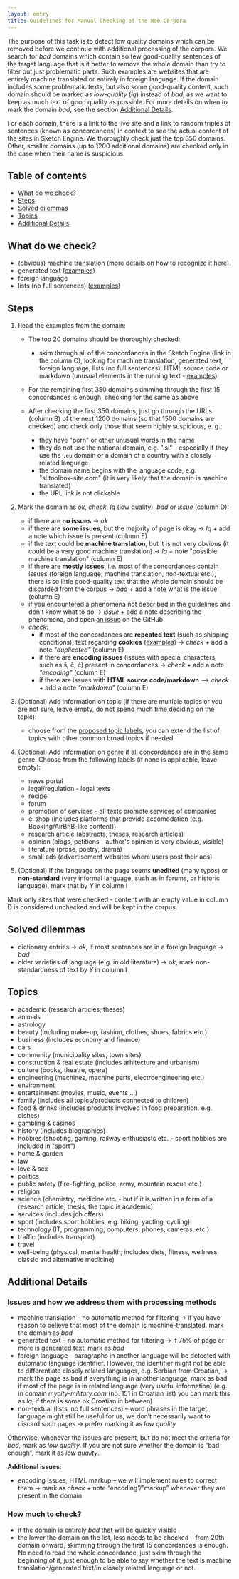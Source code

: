 ```yaml
---
layout: entry
title: Guidelines for Manual Checking of the Web Corpora
---
```


The purpose of this task is to detect low quality domains which can be removed before we continue with additional processing of the corpora. We search for *bad* domains which contain so few good-quality sentences of the target language that is it better to remove the whole domain than try to filter out just problematic parts. Such examples are websites that are entirely machine translated or entirely in foreign language. If the domain includes some problematic texts, but also some good-quality content, such domain should be marked as *low-quality* (*lq*) instead of *bad*, as we want to keep as much text of good quality as possible. For more details on when to mark the domain *bad*, see the section [Additional Details](#additional-details).

For each domain, there is a link to the live site and a link to random triples of sentences (known as concordances) in context to see the actual content of the sites in Sketch Engine. We thoroughly check just the top 350 domains. Other, smaller domains (up to 1200 additional domains) are checked only in the case when their name is suspicious.

## Table of contents
* [What do we check?](#what-do-we-check)
* [Steps](#steps)
* [Solved dilemmas](#solved-dilemmas)
* [Topics](#topics)
* [Additional Details](#additional-details)


## What do we check?
* (obvious) machine translation (more details on how to recognize it [here](_pages/machine_translation.md)).
* generated text ([examples](_pages/generated_text_examples.md))
* foreign language
* lists (no full sentences) ([examples](_pages/non-textual_examples.md))

## Steps

1. Read the examples from the domain:
	* The top 20 domains should be thoroughly checked:
		* skim through all of the concordances in the Sketch Engine (link in the column C), looking for machine translation, generated text, foreign language, lists (no full sentences), HTML source code or markdown (unusual elements in the running text - [examples](_pages/markdown_examples.md))

	* For the remaining first 350 domains skimming through the first 15 concordances is enough, checking for the same as above

	* After checking the first 350 domains, just go through the URLs (column B) of the next 1200 domains (so that 1500 domains are checked) and check only those that seem highly suspicious, e. g.:
		* they have "porn" or other unusual words in the name
		* they do not use the national domain, e.g. ".si" - especially if they use the `.eu` domain or a domain of a country with a closely related language
		* the domain name begins with the language code, e.g. "sl.toolbox-site.com" (it is very likely that the domain is machine translated)
		* the URL link is not clickable

2. Mark the domain as *ok*, *check*, *lq* (low quality), *bad* or *issue* (column D):
	* if there are **no issues** -> *ok*
	* if there are **some issues**, but the majority of page is okay -> *lq* + add a note which issue is present (column E)
	* if the text could be **machine translation**, but it is not very obvious (it could be a very good machine translation) -> *lq* + note "possible machine translation" (column E)
	* if there are **mostly issues**, i.e. most of the concordances contain issues (foreign language, machine translation, non-textual etc.), there is so little good-quality text that the whole domain should be discarded from the corpus -> *bad* + add a note what is the issue (column E)
	* if you encountered a phenomena not described in the guidelines and don't know what to do -> *issue* + add a note describing the phenomena, and open [an issue](https://github.com/macocu/Manual-Checking-Web-Corpora-Guidelines/issues) on the GitHub
	* *check*:
		* if most of the concordances are **repeated text** (such as shipping conditions), text regarding **cookies** ([examples](_pages/cookies_examples.md)) -> *check* + add a note *"duplicated"* (column E)
		* if there are **encoding issues** (issues with special characters, such as š, č, ć) present in concordances -> *check* + add a note *"encoding"* (column E)
		* if there are issues with **HTML source code/markdown** --> *check* + add a note *"markdown"* (column E)

3. (Optional) Add information on topic (if there are multiple topics or you are not sure, leave empty, do not spend much time deciding on the topic):
	* choose from the [proposed topic labels](#topics), you can extend the list of topics with other common broad topics if needed.

4. (Optional) Add information on genre if all concordances are in the same genre. Choose from the following labels (if none is applicable, leave empty):
	* news portal
	* legal/regulation - legal texts
	* recipe
	* forum
	* promotion of services - all texts promote services of companies
	* e-shop (includes platforms that provide accomodation (e.g. Booking/AirBnB-like content))
	* research article (abstracts, theses, research articles)
	* opinion (blogs, petitions - author's opinion is very obvious, visible)
	* literature (prose, poetry, drama)
	* small ads (advertisement websites where users post their ads)

5. (Optional) If the language on the page seems **unedited** (many typos) or **non-standard** (very informal language, such as in forums, or historic language), mark that by *Y* in column I

Mark only sites that were checked - content with an empty value in column D is considered unchecked and will be kept in the corpus.

## Solved dilemmas

* dictionary entries -> *ok*, if most sentences are in a foreign language -> *bad*
* older varieties of language (e.g. in old literature) -> *ok*, mark non-standardness of text by *Y* in column I


## Topics

* academic (research articles, theses)
* animals
* astrology
* beauty (including make-up, fashion, clothes, shoes, fabrics etc.)
* business (includes economy and finance)
* cars
* community (municipality sites, town sites)
* construction & real estate (includes arhitecture and urbanism)
* culture (books, theatre, opera)
* engineering (machines, machine parts, electroengineering etc.)
* environment
* entertainment (movies, music, events …)
* family (includes all topics/products connected to children)
* food & drinks (includes products involved in food preparation, e.g. dishes)
* gambling & casinos
* history (includes biographies)
* hobbies (shooting, gaming, railway enthusiasts etc. - sport hobbies are included in "sport")
* home & garden
* law
* love & sex
* politics
* public safety (fire-fighting, police, army, mountain rescue etc.)
* religion
* science (chemistry, medicine etc. - but if it is written in a form of a research article, thesis, the topic is academic)
* services (includes job offers)
* sport (includes sport hobbies, e.g. hiking, yacting, cycling)
* technology (IT, programming, computers, phones, cameras, etc.)
* traffic (includes transport)
* travel
* well-being (physical, mental health; includes diets, fitness, wellness, classic and alternative medicine)

## Additional Details

### Issues and how we address them with processing methods
* machine translation – no automatic method for filtering -> if you have reason to believe that most of the domain is machine-translated, mark the domain as *bad*
* generated text – no automatic method for filtering -> if 75% of page or more is generated text, mark as *bad*
* foreign language – paragraphs in another language will be detected with automatic language identifier. However, the identifier might not be able to differentiate closely related languages, e.g. Serbian from Croatian, -> mark the page as bad if everything is in another language; mark as bad if most of the page is in related language (very useful information)
(e.g. in domain *mycity-military.com* (no. 151 in Croatian list) you can mark this as *lq*, if there is some ok Croatian in between)
* non-textual (lists, no full sentences) – word phrases in the target language might still be useful for us, we don’t necessarily want to discard such pages -> prefer marking it as *low quality*

Otherwise, whenever the issues are present, but do not meet the criteria for *bad*, mark as *low quality*. If you are not sure whether the domain is "bad enough”, mark it as *low quality*.

**Additional issues**:
* encoding issues, HTML markup – we will implement rules to correct them -> mark as *check* + note “encoding”/”markup” whenever they are present in the domain

### How much to check?
* if the domain is entirely *bad* that will be quickly visible
* the lower the domain on the list, less needs to be checked – from 20th domain onward, skimming through the first 15 concordances is enough. No need to read the whole concordance, just skim through the beginning of it, just enough to be able to say whether the text is machine translation/generated text/in closely related language or not.
